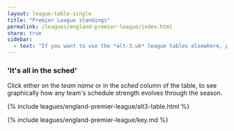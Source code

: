 ```yaml
---
layout: league-table-single
title: "Premier League standings"
permalink: /leagues/england-premier-league/index.html
share: true
sidebar:
  - text: "If you want to use the *alt-3.uk* league tables elsewhere, please be sure to read the [License and Disclaimer](/about/license) page first."
---
```


### 'It's all in the sched'

Click either on the *team name* or in the *sched* column of the table,
to see graphically how any team's schedule strength evolves through the season.


{% include leagues/england-premier-league/alt3-table.html %}

{% include leagues/england-premier-league/key.md %}



